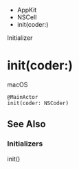 

- AppKit
- NSCell
-  init(coder:) 

Initializer

# init(coder:)

macOS

``` source
@MainActor
init(coder: NSCoder)
```

## See Also

### Initializers

init()

